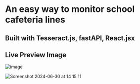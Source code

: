 # An easy way to monitor school cafeteria lines
## Built with Tesseract.js, fastAPI, React.jsx

## Live Preview Image
![image](https://github.com/user-attachments/assets/8958790d-13b9-4046-801b-d2c8d08f8c67)

![Screenshot 2024-06-30 at 14 15 11](https://github.com/keremsemiz/school-line-manager/assets/97160209/a6313c3a-e66e-472d-8722-07fe45fa5955)
